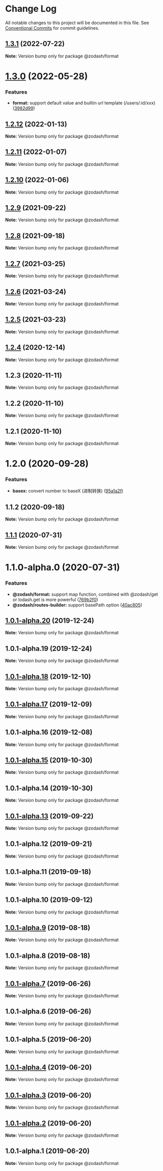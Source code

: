 # Change Log

All notable changes to this project will be documented in this file.
See [Conventional Commits](https://conventionalcommits.org) for commit guidelines.

## [1.3.1](https://github.com/zcorky/zodash/compare/@zodash/format@1.3.0...@zodash/format@1.3.1) (2022-07-22)

**Note:** Version bump only for package @zodash/format





# [1.3.0](https://github.com/zcorky/zodash/compare/@zodash/format@1.2.12...@zodash/format@1.3.0) (2022-05-28)


### Features

* **format:** support default value and builtin url template (/users/:id/xxx) ([3982d99](https://github.com/zcorky/zodash/commit/3982d99ba86ec9bf20ac341301186954708db34a))





## [1.2.12](https://github.com/zcorky/zodash/compare/@zodash/format@1.2.11...@zodash/format@1.2.12) (2022-01-13)

**Note:** Version bump only for package @zodash/format





## [1.2.11](https://github.com/zcorky/zodash/compare/@zodash/format@1.2.10...@zodash/format@1.2.11) (2022-01-07)

**Note:** Version bump only for package @zodash/format





## [1.2.10](https://github.com/zcorky/zodash/compare/@zodash/format@1.2.9...@zodash/format@1.2.10) (2022-01-06)

**Note:** Version bump only for package @zodash/format





## [1.2.9](https://github.com/zcorky/zodash/compare/@zodash/format@1.2.8...@zodash/format@1.2.9) (2021-09-22)

**Note:** Version bump only for package @zodash/format





## [1.2.8](https://github.com/zcorky/zodash/compare/@zodash/format@1.2.7...@zodash/format@1.2.8) (2021-09-18)

**Note:** Version bump only for package @zodash/format





## [1.2.7](https://github.com/zcorky/zodash/compare/@zodash/format@1.2.6...@zodash/format@1.2.7) (2021-03-25)

**Note:** Version bump only for package @zodash/format





## [1.2.6](https://github.com/zcorky/zodash/compare/@zodash/format@1.2.5...@zodash/format@1.2.6) (2021-03-24)

**Note:** Version bump only for package @zodash/format





## [1.2.5](https://github.com/zcorky/zodash/compare/@zodash/format@1.2.4...@zodash/format@1.2.5) (2021-03-23)

**Note:** Version bump only for package @zodash/format





## [1.2.4](https://github.com/zcorky/zodash/compare/@zodash/format@1.2.3...@zodash/format@1.2.4) (2020-12-14)

**Note:** Version bump only for package @zodash/format





## 1.2.3 (2020-11-11)

**Note:** Version bump only for package @zodash/format





## 1.2.2 (2020-11-10)

**Note:** Version bump only for package @zodash/format





## 1.2.1 (2020-11-10)

**Note:** Version bump only for package @zodash/format





# 1.2.0 (2020-09-28)


### Features

* **basex:** convert number to baseX (进制转换) ([95a1a2f](https://github.com/zcorky/zodash/commit/95a1a2f361d73de5caa3b8e297c1643e97e40983))





## 1.1.2 (2020-09-18)

**Note:** Version bump only for package @zodash/format





## [1.1.1](https://github.com/zcorky/zodash/compare/@zodash/format@1.1.0-alpha.0...@zodash/format@1.1.1) (2020-07-31)

**Note:** Version bump only for package @zodash/format





# 1.1.0-alpha.0 (2020-07-31)


### Features

* **@zodash/format:** support map function, combined with @zodash/get or lodash.get is more powerful ([769b2f0](https://github.com/zcorky/zodash/commit/769b2f02e3a4b9c4e7287a901a9bcfd481f5581d))
* **@zodash/routes-builder:** support basePath option ([40ac805](https://github.com/zcorky/zodash/commit/40ac805755cf64682df91f8693cd252d95661d04))





## [1.0.1-alpha.20](https://github.com/zcorky/zodash/compare/@zodash/format@1.0.1-alpha.19...@zodash/format@1.0.1-alpha.20) (2019-12-24)

**Note:** Version bump only for package @zodash/format





## 1.0.1-alpha.19 (2019-12-24)

**Note:** Version bump only for package @zodash/format





## [1.0.1-alpha.18](https://github.com/zcorky/zodash/compare/@zodash/format@1.0.1-alpha.17...@zodash/format@1.0.1-alpha.18) (2019-12-10)

**Note:** Version bump only for package @zodash/format





## [1.0.1-alpha.17](https://github.com/zcorky/zodash/compare/@zodash/format@1.0.1-alpha.16...@zodash/format@1.0.1-alpha.17) (2019-12-09)

**Note:** Version bump only for package @zodash/format





## 1.0.1-alpha.16 (2019-12-08)

**Note:** Version bump only for package @zodash/format





## [1.0.1-alpha.15](https://github.com/zcorky/zodash/compare/@zodash/format@1.0.1-alpha.14...@zodash/format@1.0.1-alpha.15) (2019-10-30)

**Note:** Version bump only for package @zodash/format





## 1.0.1-alpha.14 (2019-10-30)

**Note:** Version bump only for package @zodash/format





## [1.0.1-alpha.13](https://github.com/zcorky/zodash/compare/@zodash/format@1.0.1-alpha.12...@zodash/format@1.0.1-alpha.13) (2019-09-22)

**Note:** Version bump only for package @zodash/format





## 1.0.1-alpha.12 (2019-09-21)

**Note:** Version bump only for package @zodash/format





## 1.0.1-alpha.11 (2019-09-18)

**Note:** Version bump only for package @zodash/format





## 1.0.1-alpha.10 (2019-09-12)

**Note:** Version bump only for package @zodash/format





## [1.0.1-alpha.9](https://github.com/zcorky/zodash/compare/@zodash/format@1.0.1-alpha.8...@zodash/format@1.0.1-alpha.9) (2019-08-18)

**Note:** Version bump only for package @zodash/format





## 1.0.1-alpha.8 (2019-08-18)

**Note:** Version bump only for package @zodash/format





## [1.0.1-alpha.7](https://github.com/zcorky/zodash/compare/@zodash/format@1.0.1-alpha.6...@zodash/format@1.0.1-alpha.7) (2019-06-26)

**Note:** Version bump only for package @zodash/format





## 1.0.1-alpha.6 (2019-06-26)

**Note:** Version bump only for package @zodash/format





## 1.0.1-alpha.5 (2019-06-20)

**Note:** Version bump only for package @zodash/format





## [1.0.1-alpha.4](https://github.com/zcorky/zodash/compare/@zodash/format@1.0.1-alpha.3...@zodash/format@1.0.1-alpha.4) (2019-06-20)

**Note:** Version bump only for package @zodash/format





## [1.0.1-alpha.3](https://github.com/zcorky/zodash/compare/@zodash/format@1.0.1-alpha.2...@zodash/format@1.0.1-alpha.3) (2019-06-20)

**Note:** Version bump only for package @zodash/format





## [1.0.1-alpha.2](https://github.com/zcorky/zodash/compare/@zodash/format@1.0.1-alpha.1...@zodash/format@1.0.1-alpha.2) (2019-06-20)

**Note:** Version bump only for package @zodash/format





## 1.0.1-alpha.1 (2019-06-20)

**Note:** Version bump only for package @zodash/format
